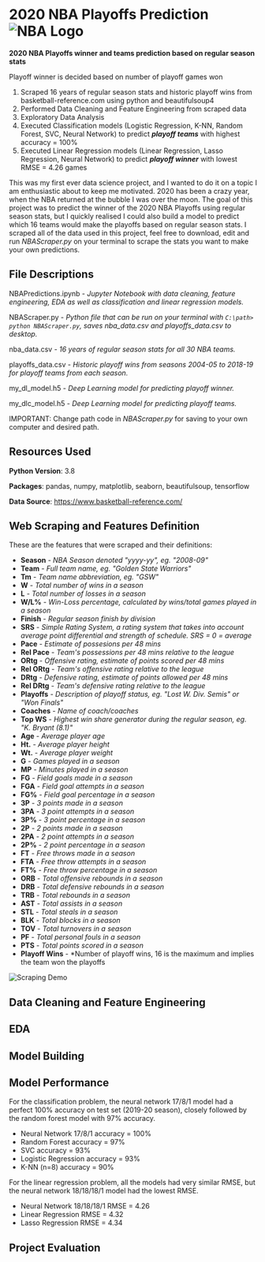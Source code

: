 # 2020 NBA Playoffs Prediction ![NBA Logo](https://github.com/julianliu17/2020-NBA-Playoff-Predictions/tree/master/Pictures/NBAlogo.png "NBA Logo")
**2020 NBA Playoffs winner and teams prediction based on regular season stats**

Playoff winner is decided based on number of playoff games won

1. Scraped 16 years of regular season stats and historic playoff wins from basketball-reference.com using python and beautifulsoup4
2. Performed Data Cleaning and Feature Engineering from scraped data
3. Exploratory Data Analysis
4. Executed Classification models (Logistic Regression, K-NN, Random Forest, SVC, Neural Network) to predict __*playoff teams*__ with highest accuracy = 100%
5. Executed Linear Regression models (Linear Regression, Lasso Regression, Neural Network) to predict __*playoff winner*__ with lowest RMSE = 4.26 games

This was my first ever data science project, and I wanted to do it on a topic I am enthusiastic about to keep me motivated. 2020 has been a crazy year, when the NBA returned at the bubble I was over the moon. The goal of this project was to predict the winner of the 2020 NBA Playoffs using regular season stats, but I quickly realised I could also build a model to predict which 16 teams would make the playoffs based on regular season stats. I scraped all of the data used in this project, feel free to download, edit and run *NBAScraper.py* on your terminal to scrape the stats you want to make your own predictions.

## File Descriptions
NBAPredictions.ipynb - *Jupyter Notebook with data cleaning, feature engineering, EDA as well as classification and linear regression models.*

NBAScraper.py - *Python file that can be run on your terminal with `C:\path> python NBAScraper.py`, saves nba_data.csv and playoffs_data.csv to desktop.*

nba_data.csv - *16 years of regular season stats for all 30 NBA teams.*

playoffs_data.csv - *Historic playoff wins from seasons 2004-05 to 2018-19 for playoff teams from each season.* 

my_dl_model.h5 - *Deep Learning model for predicting playoff winner.*

my_dlc_model.h5 - *Deep Learning model for predicting playoff teams.*

IMPORTANT: Change path code in *NBAScraper.py* for saving to your own computer and desired path.

## Resources Used
__Python Version__: 3.8

__Packages__: pandas, numpy, matplotlib, seaborn, beautifulsoup, tensorflow

__Data Source__: https://www.basketball-reference.com/
## Web Scraping and Features Definition
These are the features that were scraped and their definitions:
  * __Season__ - *NBA Season denoted "yyyy-yy", eg. "2008-09"*
  * __Team__ - *Full team name, eg. "Golden State Warriors"*
  * __Tm__ - *Team name abbreviation, eg. "GSW"*
  * __W__ - *Total number of wins in a season*
  * __L__ - *Total number of losses in a season*
  * __W/L%__ - *Win-Loss percentage, calculated by wins/total games played in a season*
  * __Finish__ - *Regular season finish by division*
  * __SRS__ - *Simple Rating System, a rating system that takes into account average point differential and strength of schedule. SRS = 0 = average*
  * __Pace__ - *Estimate of possesions per 48 mins*
  * __Rel Pace__ - *Team's possessions per 48 mins relative to the league*
  * __ORtg__ - *Offensive rating, estimate of points scored per 48 mins*
  * __Rel ORtg__ - *Team's offensive rating relative to the league*
  * __DRtg__ - *Defensive rating, estimate of points allowed per 48 mins*
  * __Rel DRtg__ - *Team's defensive rating relative to the league*
  * __Playoffs__ - *Description of playoff status, eg. "Lost W. Div. Semis" or "Won Finals"*
  * __Coaches__ - *Name of coach/coaches*
  * __Top WS__ - *Highest win share generator during the regular season, eg. "K. Bryant (8.1)"*
  * __Age__ - *Average player age*
  * __Ht.__ - *Average player height*
  * __Wt.__ - *Average player weight*
  * __G__ - *Games played in a season*
  * __MP__ - *Minutes played in a season*
  * __FG__ - *Field goals made in a season*
  * __FGA__ - *Field goal attempts in a season*
  * __FG%__ - *Field goal percentage in a season*
  * __3P__ - *3 points made in a season*
  * __3PA__ - *3 point attempts in a season*
  * __3P%__ - *3 point percentage in a season*
  * __2P__ - *2 points made in a season*
  * __2PA__ - *2 point attempts in a season*
  * __2P%__ - *2 point percentage in a season*
  * __FT__ - *Free throws made in a season*
  * __FTA__ - *Free throw attempts in a season*
  * __FT%__ - *Free throw percentage in a season*
  * __ORB__ - *Total offensive rebounds in a season*
  * __DRB__ - *Total defensive rebounds in a season*
  * __TRB__ - *Total rebounds in a season*
  * __AST__ - *Total assists in a season*
  * __STL__ - *Total steals in a season*
  * __BLK__ - *Total blocks in a season*
  * __TOV__ - *Total turnovers in a season*
  * __PF__ - *Total personal fouls in a season*
  * __PTS__ - *Total points scored in a season*
  * __Playoff Wins__ - *Number of playoff wins, 16 is the maximum and implies the team won the playoffs

![Scraping Demo](https://github.com/julianliu17/2020-NBA-Playoff-Predictions/tree/master/Pictures/ScrapingDemo.JPG "Scraping Demo")

## Data Cleaning and Feature Engineering

## EDA

## Model Building

## Model Performance
For the classification problem, the neural network 17/8/1 model had a perfect 100% accuracy on test set (2019-20 season), closely followed by the random forest model with 97% accuracy.

  * Neural Network 17/8/1 accuracy = 100%
  * Random Forest accuracy = 97%
  * SVC accuracy = 93%
  * Logistic Regression accuracy = 93%
  * K-NN (n=8) accuracy = 90%

For the linear regression problem, all the models had very similar RMSE, but the neural network 18/18/18/1 model had the lowest RMSE.

  * Neural Network 18/18/18/1 RMSE = 4.26
  * Linear Regression RMSE = 4.32
  * Lasso Regression RMSE = 4.34

## Project Evaluation


